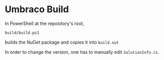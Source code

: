 Umbraco Build
=

In PowerShell at the repository's root,

    build/build.ps1

builds the NuGet package and copies it into `build.out`

In order to change the version, one has to manually edit `SolutionInfo.cs`.